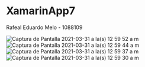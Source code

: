 # XamarinApp7
Rafeal Eduardo Melo - 1088109

![Captura de Pantalla 2021-03-31 a la(s) 12 59 52 a  m](https://user-images.githubusercontent.com/49174284/113092879-d813fd80-91bc-11eb-8fc4-16a7893399e0.png)
![Captura de Pantalla 2021-03-31 a la(s) 12 59 44 a  m](https://user-images.githubusercontent.com/49174284/113092882-d8ac9400-91bc-11eb-9539-23cdd3997af0.png)
![Captura de Pantalla 2021-03-31 a la(s) 12 59 37 a  m](https://user-images.githubusercontent.com/49174284/113092883-d8ac9400-91bc-11eb-8c4c-b96954909cb5.png)
![Captura de Pantalla 2021-03-31 a la(s) 12 59 30 a  m](https://user-images.githubusercontent.com/49174284/113092884-d9452a80-91bc-11eb-870e-03e172cd8ff3.png)
